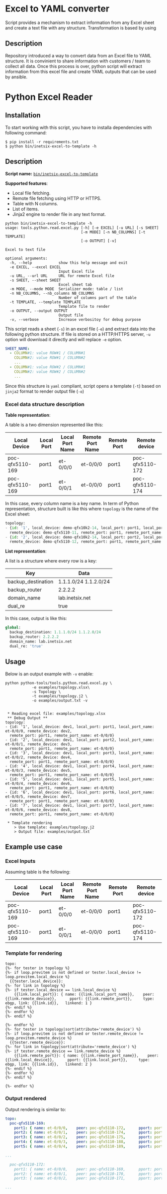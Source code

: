 # Excel to YAML converter

Script provides a mechanism to extract information from any Excel sheet and create a text file with any structure. Transformation is based by using 

## Description

Repository introduced a way to convert data from an Excel file to YAML structure. It is convinient to share information with customers / team to collect all data. Once this process is over, python script will extract information from this excel file and create YAML outputs that can be used by ansible.

# Python Excel Reader

## Installation

To start working with this script, you have to installa dependencies with following command:

```shell
$ pip install -r requirements.txt
$ python bin/inetsix-excel-to-template -h
```

## Description

__Script name:__ [`bin/inetsix-excel-to-template`](bin/inetsix-excel-to-template)

__Supported features__:

- Local file fetching.
- Remote file fetching using HTTP or HTTPS.
- Table with N columns.
- List of items.
- Jinja2 engine to render file in any text format.

```shell
python bin/inetsix-excel-to-template -h
usage: tools.python.read.excel.py [-h] [-e EXCEL] [-u URL] [-s SHEET]
                                  [-m MODE] [-n NB_COLUMNS] [-t TEMPLATE]
                                  [-o OUTPUT] [-v]

Excel to text file

optional arguments:
  -h, --help            show this help message and exit
  -e EXCEL, --excel EXCEL
                        Input Excel file
  -u URL, --url URL     URL for remote Excel file
  -s SHEET, --sheet SHEET
                        Excel sheet tab
  -m MODE, --mode MODE  Serializer mode: table / list
  -n NB_COLUMNS, --nb_columns NB_COLUMNS
                        Number of columns part of the table
  -t TEMPLATE, --template TEMPLATE
                        Template file to render
  -o OUTPUT, --output OUTPUT
                        Output file
  -v, --verbose         Increase verbositoy for debug purpose
```

This script reads a sheet (`-s`) in an excel file (`-e`) and extract data into the following python structure. If file is stored on a HTTP/HTTPS server, `-u` option will download it directly and will replace `-e` option.

```yaml
SHEET_NAME:
  - COLUMN#1: value ROW#1 / COLUMN#1
    COLUMN#2: value ROW#1 / COLUMN#2
    ...
  - COLUMN#1: value ROW#2 / COLUMN#1
    COLUMN#2: value ROW#2 / COLUMN#2
    ...
```

Since this structure is `yaml` compliant, script opens a template (`-t`) based on `jinja2` format to render output file (`-o`)

### Excel data structure description

__Table representation__:

A table is a two dimension represented like this:

| Local Device | Local Port | Local Port Name | Remote Port Name | Remote Port | Remote device |
| --- | --- | --- | --- | --- | --- | 
| poc-qfx5110-169 | port1 | et-0/0/0 | et-0/0/0 | port1 | poc-qfx5110-172 |
| poc-qfx5110-169 | port1 | et-0/0/1 | et-0/0/0 | port1 | poc-qfx5110-174 |

In this case, every column name is a key name. In term of Python representation, structure built is like this where `topology` is the name of the Excel sheet:

```python
topology:
- {id: '1', local_device: demo-qfx10k2-14, local_port: port1, local_port_name: et-0/0/0,
  remote_device: demo-qfx5110-11, remote_port: port1, remote_port_name: et-0/0/0}
- {id: '2', local_device: demo-qfx10k2-14, local_port: port2, local_port_name: et-0/0/1,
  remote_device: demo-qfx5110-12, remote_port: port1, remote_port_name: et-0/0/0}
```

__List representation__:

A list is a structure where every row is a key:

| Key | Data |
| --- | --- |
| backup_destination | 1.1.1.0/24 1.1.2.0/24 |
| backup_router | 2.2.2.2 |
| domain_name | lab.inetsix.net |
| dual_re | true |

In this case, output is like this:

```python
global:
  backup_destination: 1.1.1.0/24 1.1.2.0/24
  backup_router: 2.2.2.2
  domain_name: lab.inetsix.net
  dual_re: 'true'
```

## Usage

Below is an output example with `-v` enable:

```shell
python python-tools/tools.python.read.excel.py \
			-e examples/topology.xlsx\
			-s Topology \
			-t examples/topology.j2 \
			-o examples/output.txt -v

			
 * Reading excel file: examples/topology.xlsx
 ** Debug Output **
topology:
- {id: '1', local_device: dev1, local_port: port1, local_port_name: et-0/0/0, remote_device: dev2,
  remote_port: port1, remote_port_name: et-0/0/0}
- {id: '2', local_device: dev1, local_port: port2, local_port_name: et-0/0/1, remote_device: dev3,
  remote_port: port1, remote_port_name: et-0/0/0}
- {id: '3', local_device: dev1, local_port: port3, local_port_name: et-0/0/2, remote_device: dev4,
  remote_port: port1, remote_port_name: et-0/0/0}
- {id: '4', local_device: dev1, local_port: port4, local_port_name: et-0/0/3, remote_device: dev5,
  remote_port: port1, remote_port_name: et-0/0/0}
- {id: '5', local_device: dev1, local_port: port5, local_port_name: et-0/0/4, remote_device: dev6,
  remote_port: port1, remote_port_name: et-0/0/0}
- {id: '6', local_device: dev1, local_port: port6, local_port_name: et-0/0/5, remote_device: dev7,
  remote_port: port1, remote_port_name: et-0/0/0}
- {id: '7', local_device: dev1, local_port: port7, local_port_name: et-0/0/6, remote_device: dev8,
  remote_port: port1, remote_port_name: et-0/0/0}

 * Template rendering
    > Use template: examples/topology.j2
    > Output file: examples/output.txt
```

## Example use case

### Excel Inputs

Assuming table is the following:

| Local Device | Local Port | Local Port Name | Remote Port Name | Remote Port | Remote device |
| --- | --- | --- | --- | --- | --- | 
| poc-qfx5110-169 | port1 | et-0/0/0 | et-0/0/0 | port1 | poc-qfx5110-172 |
| poc-qfx5110-169 | port1 | et-0/0/1 | et-0/0/0 | port1 | poc-qfx5110-174 |


### Template for rendering

```jinja2
topo:
{%- for tester in topology %}
{%- if loop.previtem is not defined or tester.local_device != loop.previtem.local_device %}
  {{tester.local_device}}:
{%- for link in topology %}
{%- if tester.local_device == link.local_device %}
    {{link.local_port}}: { name: {{link.local_port_name}},    peer: {{link.remote_device}},      pport: {{link.remote_port}},     type: ebgp, link: {{link.id}},   linkend: 1 }
{%- endif %}
{%- endfor %}
{%- endif %}

{%- endfor %}
{%- for tester in topology|sort(attribute='remote_device') %}
{%- if loop.previtem is not defined or tester.remote_device != loop.previtem.remote_device %}
  {{tester.remote_device}}:
{%- for link in topology|sort(attribute='remote_device') %}
{%- if tester.remote_device == link.remote_device %}
    {{link.remote_port}}: { name: {{link.remote_port_name}},    peer: {{link.local_device}},      pport: {{link.local_port}},     type: ebgp, link: {{link.id}},   linkend: 2 }
{%- endif %}
{%- endfor %}
{%- endif %}

{%- endfor %}
```

### Output rendered

Output rendering is similar to:

```yaml
topo:
  poc-qfx5110-169:
    port1: { name: et-0/0/0,    peer: poc-qfx5110-172,      pport: port1,     type: ebgp, link: 1,   linkend: 1 }
    port2: { name: et-0/0/1,    peer: poc-qfx5110-174,      pport: port1,     type: ebgp, link: 2,   linkend: 1 }
    port3: { name: et-0/0/2,    peer: poc-qfx5110-175,      pport: port1,     type: ebgp, link: 3,   linkend: 1 }
    port4: { name: et-0/0/3,    peer: poc-qfx5110-188,      pport: port1,     type: ebgp, link: 4,   linkend: 1 }
    port5: { name: et-0/0/4,    peer: poc-qfx5110-189,      pport: port1,     type: ebgp, link: 5,   linkend: 1 }

...

  poc-qfx5110-172:
    port1: { name: et-0/0/0,    peer: poc-qfx5110-169,      pport: port1,     type: ebgp, link: 1,   linkend: 2 }
    port2: { name: et-0/0/1,    peer: poc-qfx5110-170,      pport: port1,     type: ebgp, link: 6,   linkend: 2 }
    port3: { name: et-0/0/2,    peer: poc-qfx5110-171,      pport: port1,     type: ebgp, link: 11,   linkend: 2 }

...
```